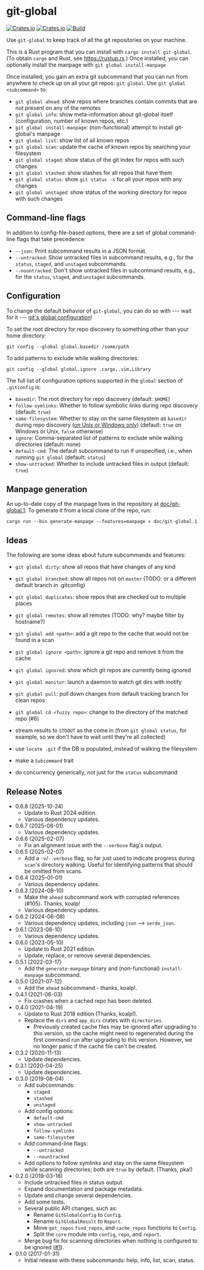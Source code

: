 # git-global

[![Crates.io](https://img.shields.io/crates/v/git-global.svg)](https://crates.io/crates/git-global)
[![Crates.io](https://img.shields.io/crates/d/git-global.svg)](https://crates.io/crates/git-global)
[![Build](https://github.com/peap/git-global/actions/workflows/rust.yml/badge.svg)](https://github.com/peap/git-global/actions)

Use `git-global` to keep track of all the git repositories on your machine.

This is a Rust program that you can install with `cargo install git-global`.
(To obtain `cargo` and Rust, see https://rustup.rs.) Once installed, you can
optionally install the manpage with `git global install-manpage`

Once installed, you gain an extra git subcommand that you can run from anywhere
to check up on all your git repos: `git global`.  Use `git global <subcommand>`
to:

* `git global ahead`: show repos where branches contain commits that are not
  present on any of the remotes
* `git global info`: show meta-information about git-global itself
  (configuration, number of known repos, etc.)
* `git global install-manpage`: (non-functional) attempt to install
  git-global's manpage
* `git global list`: show list of all known repos
* `git global scan`: update the cache of known repos by searching your
  filesystem
* `git global staged`: show status of the git index for repos with such changes
* `git global stashed`: show stashes for all repos that have them
* `git global status`: show `git status -s` for all your repos with any changes
* `git global unstaged`: show status of the working directory for repos with
  such changes

## Command-line flags

In addition to config-file-based options, there are a set of global
command-line flags that take precedence:

* `--json`: Print subcommand results in a JSON format.
* `--untracked`: Show untracked files in subcommand results, e.g., for the
  `status`, `staged`, and `unstaged` subcommands.
* `--nountracked`: Don't show untracked files in subcommand results, e.g., for
  the `status`, `staged`, and `unstaged` subcommands.

## Configuration

To change the default behavior of `git-global`, you can do so with --- wait for
it --- [git's global
configuration](https://git-scm.com/book/en/v2/Customizing-Git-Git-Configuration)!

To set the root directory for repo discovery to something other than your home
directory:
```
git config --global global.basedir /some/path
```

To add patterns to exclude while walking directories:
```
git config --global global.ignore .cargo,.vim,Library
```

The full list of configuration options supported in the `global` section of
`.gitconfig` is:

* `basedir`: The root directory for repo discovery (default: `$HOME`)
* `follow-symlinks`: Whether to follow symbolic links during repo discovery
  (default: `true`)
* `same-filesystem`: Whether to stay on the same filesystem as `basedir`
  during repo discovery
  ([on Unix or Windows only](https://docs.rs/walkdir/2.2.8/walkdir/struct.WalkDir.html#method.same_file_system))
  (default: `true` on Windows or Unix, `false` otherwise)
* `ignore`: Comma-separated list of patterns to exclude while walking
  directories (default: none)
* `default-cmd`: The default subcommand to run if unspecified, i.e., when
  running `git global` (default: `status`)
* `show-untracked`: Whether to include untracked files in output (default:
  `true`)

## Manpage generation

An up-to-date copy of the manpage lives in the repository at
[doc/git-global.1](doc/git-global.1). To generate it from a local clone of the
repo, run:

```
cargo run --bin generate-manpage --features=manpage > doc/git-global.1
```

## Ideas

The following are some ideas about future subcommands and features:

* `git global dirty`: show all repos that have changes of any kind
* `git global branched`: show all repos not on `master` (TODO: or a different
  default branch in .gitconfig)
* `git global duplicates`: show repos that are checked out to multiple places
* `git global remotes`: show all remotes (TODO: why? maybe filter by hostname?)

* `git global add <path>`: add a git repo to the cache that would not be found in a scan
* `git global ignore <path>`: ignore a git repo and remove it from the cache
* `git global ignored`: show which git repos are currently being ignored
* `git global monitor`: launch a daemon to watch git dirs with inotify
* `git global pull`: pull down changes from default tracking branch for clean repos

* `git global cd <fuzzy repo>`: change to the directory of the matched repo (#6)

* stream results to `STDOUT` as the come in (from `git global status`, for
  example, so we don't have to wait until they're all collected)
* use `locate .git` if the DB is populated, instead of walking the filesystem
* make a `Subcommand` trait
* do concurrency generically, not just for the `status` subcommand

## Release Notes

* 0.6.8 (2025-10-24)
  * Update to Rust 2024 edition.
  * Various dependency updates.
* 0.6.7 (2025-08-01)
  * Various dependency updates.
* 0.6.6 (2025-02-07)
  * Fix an alignment issue with the `--verbose` flag's output.
* 0.6.5 (2025-02-07)
  * Add a `-v`/`--verbose` flag, so far just used to indicate progress during
    `scan`'s directory walking. Useful for identifying patterns that should be
    omitted from scans.
* 0.6.4 (2025-01-01)
  * Various dependency updates.
* 0.6.3 (2024-08-10)
  * Make the `ahead` subcommand work with corrupted references (#105). Thanks,
    koalp!
  * Various dependency updates.
* 0.6.2 (2024-06-08)
  * Various dependency updates, including `json` --> `serde_json`.
* 0.6.1 (2023-08-10)
  * Various dependency updates.
* 0.6.0 (2023-05-10)
  * Update to Rust 2021 edition.
  * Update, replace, or remove several dependencies.
* 0.5.1 (2022-03-17)
  * Add the `generate-manpage` binary and (non-functional) `install-manpage`
    subcommand.
* 0.5.0 (2021-07-12)
  * Add the `ahead` subcommand - thanks, koalp!.
* 0.4.1 (2021-06-03)
  * Fix crashes when a cached repo has been deleted.
* 0.4.0 (2021-04-19)
  * Update to Rust 2018 edition (Thanks, koalp!).
  * Replace the `dirs` and `app_dirs` crates with `directories`.
    * Previously created cache files may be ignored after upgrading to this
      version, so the cache might need to regenerated during the first command
      run after upgrading to this version. However, we no longer panic if the
      cache file can't be created.
* 0.3.2 (2020-11-13)
  * Update dependencies.
* 0.3.1 (2020-04-25)
  * Update dependencies.
* 0.3.0 (2019-08-04)
  * Add subcommands:
    * `staged`
    * `stashed`
    * `unstaged`
  * Add config options:
    * `default-cmd`
    * `show-untracked`
    * `follow-symlinks`
    * `same-filesystem`
  * Add command-line flags:
    * `--untracked`
    * `--nountracked`
  * Add options to follow symlinks and stay on the same filesystem while
    scanning directories; both are `true` by default. (Thanks, pka!)
* 0.2.0 (2019-03-18)
  * Include untracked files in status output.
  * Expand documentation and package metadata.
  * Update and change several dependencies.
  * Add some tests.
  * Several public API changes, such as:
    * Rename `GitGlobalConfig` to `Config`.
    * Rename `GitGlobalResult` to `Report`.
    * Move `get_repos` `find_repos`, and `cache_repos` functions to `Config`.
    * Split the `core` module into `config`, `repo`, and `report`.
  * Merge bug fix for scanning directories when nothing is configured to be
    ignored ([#1](https://github.com/peap/git-global/pull/1)).
* 0.1.0 (2017-01-31)
  * Initial release with these subcommands: help, info, list, scan, status.
